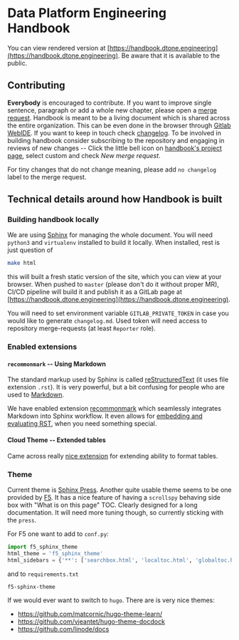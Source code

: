 # Data Platform Engineering Handbook

You can view rendered version at [https://handbook.dtone.engineering](https://handbook.dtone.engineering). Be aware that it is available to the public.

## Contributing

**Everybody** is encouraged to contribute. If you want to improve single sentence, paragraph or add a whole new chapter, please open a [merge request](https://git.dtone.xyz/office/handbook/merge_requests). Handbook is meant to be a living document which is shared across the entire organization. This can be even done in the browser through [Gitlab WebIDE](https://git.dtone.xyz/-/ide/project/office/dpew/edit/master/-/). If you want to keep in touch check [changelog](https://handbook.dtone.engineering/changelog.html). To be involved in building handbook consider subscribing to the repository and engaging in reviews of new changes -- Click the little bell icon on [handbook's project page](https://git.dtone.xyz/office/handbook), select custom and check _New merge request_.

For tiny changes that do not change meaning, please add `no changelog` label to the merge request.

## Technical details around how Handbook is built

### Building handbook locally

We are using [Sphinx](https://www.sphinx-doc.org) for managing the whole document. You will need `python3` and `virtualenv` installed to build it locally. When installed, rest is just question of

```bash
make html
```

this will built a fresh static version of the site, which you can view at your browser. When pushed to `master` (please don't do it without proper MR), CI/CD pipeline will build it and publish it as a GitLab page at [https://handbook.dtone.engineering](https://handbook.dtone.engineering).

You will need to set environment variable `GITLAB_PRIVATE_TOKEN` in case you would like to generate `changelog.md`. Used token will need access to repository merge-requests (at least `Reporter` role).

### Enabled extensions

#### `recommonmark` -- Using Markdown

The standard markup used by Sphinx is called [reStructuredText](https://www.sphinx-doc.org/en/master/usage/restructuredtext/index.html) (it uses file extension `.rst`). It is very powerful, but a bit confusing for people who are used to [Markdown](https://github.com/adam-p/markdown-here/wiki/Markdown-Cheatsheet).

We have enabled extension [recommonmark](https://recommonmark.readthedocs.io) which seamlessly integrates Markdown into Sphinx workflow. It even allows for [embedding and evaluating RST](https://recommonmark.readthedocs.io/en/latest/auto_structify.html#embed-restructuredtext), when you need something special.

#### Cloud Theme -- Extended tables

Came across really [nice extension](https://cloud-sptheme.readthedocs.io/en/latest/lib/cloud_sptheme.ext.table_styling.html) for extending ability to format tables.

### Theme

Current theme is [Sphinx Press](https://github.com/schettino72/sphinx_press_theme). Another quite usable theme seems to be one provided by [F5](https://github.com/f5devcentral/f5-sphinx-theme). It has a nice feature of having a `scrollspy` behaving side box with "What is on this page" TOC. Clearly designed for a long documentation. It will need more tuning though, so currently sticking with the `press`.

For F5 one want to add to `conf.py`:
```python
import f5_sphinx_theme        
html_theme = 'f5_sphinx_theme'
html_sidebars = {'**': ['searchbox.html', 'localtoc.html', 'globaltoc.html']}
```
and to `requirements.txt`
```
f5-sphinx-theme
```

If we would ever want to switch to `hugo`. There are is very nice themes:

  - https://github.com/matcornic/hugo-theme-learn/
  - https://github.com/vjeantet/hugo-theme-docdock
  - https://github.com/linode/docs
